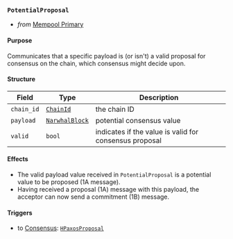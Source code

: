 ### `PotentialProposal`


- _from_ [Mempool Primary](../mempool/primary.md)

#### Purpose

<!-- --8<-- [start:purpose] -->
Communicates that a specific payload is (or isn't) a valid proposal for consensus on the chain, which consensus might decide upon.
<!-- --8<-- [end:purpose] -->

#### Structure


| Field | Type | Description |
| ----- | ---- | ----------- |
| `chain_id` | [`ChainId`](#ChainId) | the chain ID |
| `payload` | [`NarwhalBlock`](#NarwhalBlock) | potential consensus value |
| `valid` | `bool` | indicates if the value is valid for consensus proposal |

#### Effects


- The valid payload value received in `PotentialProposal` is a potential value to be proposed (1A message).
- Having received a proposal (1A) message with this payload, the acceptor can now send a commitment (1B) message.

#### Triggers


- to [Consensus](#Consensus): [`HPaxosProposal`](#HPaxosProposal)

<!--
```rust
/// Communicates that a specific payload is (or isn't) a valid proposal for consensus on the chain.
struct PotentialProposal {
  chain_id : ChainId,
  payload : NarwhalBlock,
  valid : bool,
}
```
-->
